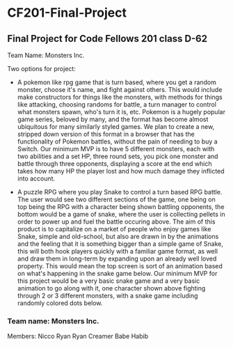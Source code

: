 # CF201-Final-Project

## Final Project for Code Fellows 201 class D-62

Team Name: Monsters Inc.

Two options for project:
- A pokemon like rpg game that is turn based, where you get a random monster, choose it's name, and fight against others. This would include make constructors for things like the monsters, with methods for things like attacking, choosing randoms for battle, a turn manager to control what monsters spawn, who's turn it is, etc. Pokemon is a hugely popular game series, beloved by many, and the format has become almost ubiquitous for many similarly styled games. We plan to create a new, stripped down version of this format in a browser that has the functionality of Pokemon battles, without the pain of needing to buy a Switch. Our minimum MVP is to have 5 different monsters, each with two abilities and a set HP, three round sets, you pick one monster and battle through three opponents, displaying a score at the end which takes how many HP the player lost and how much damage they inflicted into account.

- A puzzle RPG where you play Snake to control a turn based RPG battle. The user would see two different sections of the game, one being on top being the RPG with a character being shown battling opponents, the bottom would be a game of snake, where the user is collecting pellets in order to power up and fuel the battle occuring above. The aim of this product is to capitalize on a market of people who enjoy games like Snake, simple and old-school, but also are drawn in by the animations and the feeling that it is something bigger than a simple game of Snake, this will both hook players quickly with a familiar game format, as well and draw them in long-term by expanding upon an already well loved property. This would mean the top screen is sort of an animation based on what's happening in the snake game below. Our minimum MVP for this project would be a very basic snake game and a very basic animation to go along with it, one character shown above fighting through 2 or 3 different monsters, with a snake game including randomly colored dots below.

### Team name: Monsters Inc.
Members:
Nicco Ryan
Ryan Creamer
Babe Habib
